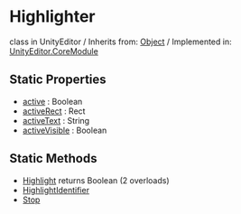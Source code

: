 # Highlighter
class in UnityEditor
 / Inherits from: <a href="https://docs.unity3d.com/6000.0/Documentation/ScriptReference/Object.html" target="_blank">Object</a> / Implemented in: <a href="https://docs.unity3d.com/6000.0/Documentation/ScriptReference/UnityEditor.CoreModule.html" target="_blank">UnityEditor.CoreModule</a>
## Static Properties
- <a href="https://docs.unity3d.com/6000.0/Documentation/ScriptReference/Highlighter-active.html" target="_blank">active</a> : Boolean
- <a href="https://docs.unity3d.com/6000.0/Documentation/ScriptReference/Highlighter-activeRect.html" target="_blank">activeRect</a> : Rect
- <a href="https://docs.unity3d.com/6000.0/Documentation/ScriptReference/Highlighter-activeText.html" target="_blank">activeText</a> : String
- <a href="https://docs.unity3d.com/6000.0/Documentation/ScriptReference/Highlighter-activeVisible.html" target="_blank">activeVisible</a> : Boolean
## Static Methods
- <a href="https://docs.unity3d.com/6000.0/Documentation/ScriptReference/Highlighter.Highlight.html" target="_blank">Highlight</a> returns Boolean (2 overloads)
- <a href="https://docs.unity3d.com/6000.0/Documentation/ScriptReference/Highlighter.HighlightIdentifier.html" target="_blank">HighlightIdentifier</a>
- <a href="https://docs.unity3d.com/6000.0/Documentation/ScriptReference/Highlighter.Stop.html" target="_blank">Stop</a>
